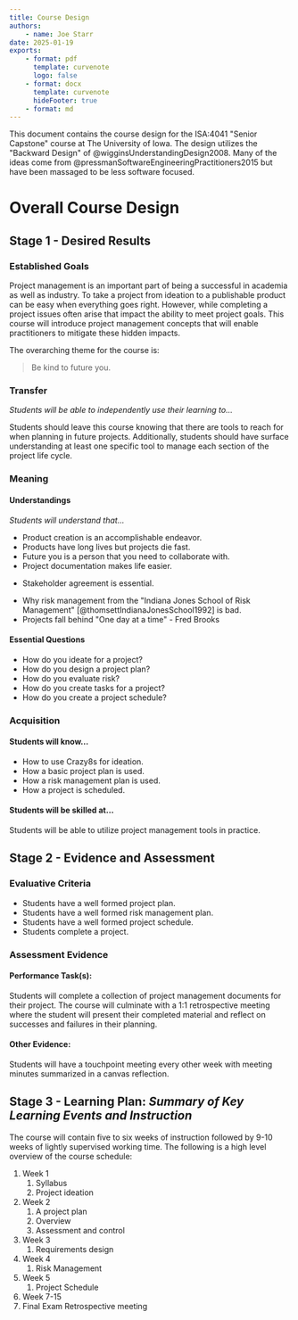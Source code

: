 ```yaml
---
title: Course Design
authors:
    - name: Joe Starr
date: 2025-01-19
exports:
    - format: pdf
      template: curvenote
      logo: false
    - format: docx
      template: curvenote
      hideFooter: true
    - format: md
---
```


This document contains the course design for the ISA:4041 "Senior Capstone"
course at The University of Iowa. The design utilizes the "Backward Design" of
@wigginsUnderstandingDesign2008. Many of the ideas come from
@pressmanSoftwareEngineeringPractitioners2015 but have been massaged to be less
software focused.

# Overall Course Design

## Stage 1 - Desired Results

### Established Goals

Project management is an important part of being a successful in academia as
well as industry. To take a project from ideation to a publishable product can
be easy when everything goes right. However, while completing a project issues
often arise that impact the ability to meet project goals. This course will
introduce project management concepts that will enable practitioners to mitigate
these hidden impacts.

The overarching theme for the course is:

> Be kind to future you.

### Transfer

_Students will be able to independently use their learning to…_

Students should leave this course knowing that there are tools to reach for when
planning in future projects. Additionally, students should have surface
understanding at least one specific tool to manage each section of the project
life cycle.

### Meaning

#### Understandings

_Students will understand that…_

-   Product creation is an accomplishable endeavor.
-   Products have long lives but projects die fast.
-   Future you is a person that you need to collaborate with.
-   Project documentation makes life easier.

*   Stakeholder agreement is essential.

-   Why risk management from the "Indiana Jones School of Risk Management"
    [@thomsettIndianaJonesSchool1992] is bad.
-   Projects fall behind "One day at a time" - Fred Brooks

#### Essential Questions

-   How do you ideate for a project?
-   How do you design a project plan?
-   How do you evaluate risk?
-   How do you create tasks for a project?
-   How do you create a project schedule?

### Acquisition

#### Students will know…

-   How to use Crazy8s for ideation.
-   How a basic project plan is used.
-   How a risk management plan is used.
-   How a project is scheduled.

#### Students will be skilled at…

Students will be able to utilize project management tools in practice.

## Stage 2 - Evidence and Assessment

### Evaluative Criteria

-   Students have a well formed project plan.
-   Students have a well formed risk management plan.
-   Students have a well formed project schedule.
-   Students complete a project.

### Assessment Evidence

#### Performance Task(s):

Students will complete a collection of project management documents for their
project. The course will culminate with a 1:1 retrospective meeting where the
student will present their completed material and reflect on successes and
failures in their planning.

#### Other Evidence:

Students will have a touchpoint meeting every other week with meeting minutes
summarized in a canvas reflection.

## Stage 3 - Learning Plan: _Summary of Key Learning Events and Instruction_

The course will contain five to six weeks of instruction followed by 9-10 weeks
of lightly supervised working time. The following is a high level overview of
the course schedule:

1. Week 1
    1. Syllabus
    2. Project ideation
2. Week 2
    1. A project plan
    2. Overview
    3. Assessment and control
3. Week 3
    1. Requirements design
4. Week 4
    1. Risk Management
5. Week 5
    1. Project Schedule
6. Week 7-15
7. Final Exam Retrospective meeting

```{include} weekly_plans/1.md

```

```{include} weekly_plans/2.md

```

```{include} weekly_plans/3.md

```

```{include} weekly_plans/4.md

```

```{include} weekly_plans/5.md

```
